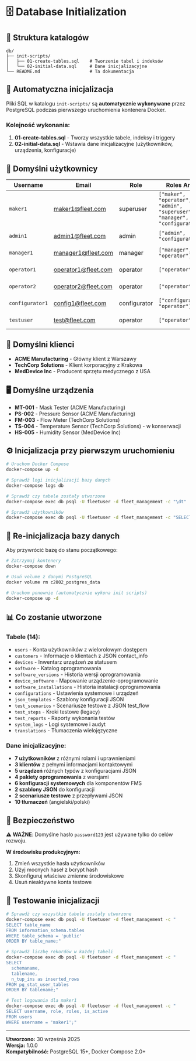 # 🗄️ Database Initialization

## 📁 Struktura katalogów

```
db/
├── init-scripts/
│   ├── 01-create-tables.sql    # Tworzenie tabel i indeksów  
│   └── 02-initial-data.sql     # Dane inicjalizacyjne
└── README.md                   # Ta dokumentacja
```

## 🚀 Automatyczna inicjalizacja

Pliki SQL w katalogu `init-scripts/` są **automatycznie wykonywane** przez PostgreSQL podczas pierwszego uruchomienia kontenera Docker.

### Kolejność wykonania:
1. **01-create-tables.sql** - Tworzy wszystkie tabele, indeksy i triggery
2. **02-initial-data.sql** - Wstawia dane inicjalizacyjne (użytkowników, urządzenia, konfiguracje)

## 👥 Domyślni użytkownicy

| Username | Email | Role | Roles Array | Password | Status |
|----------|-------|------|-------------|----------|---------|
| `maker1` | maker1@fleet.com | superuser | `["maker", "operator", "admin", "superuser", "manager", "configurator"]` | `password123` | ✅ Active |
| `admin1` | admin1@fleet.com | admin | `["admin", "configurator"]` | `password123` | ✅ Active |
| `manager1` | manager1@fleet.com | manager | `["manager", "operator"]` | `password123` | ✅ Active |
| `operator1` | operator1@fleet.com | operator | `["operator"]` | `password123` | ✅ Active |
| `operator2` | operator2@fleet.com | operator | `["operator"]` | `password123` | ✅ Active |
| `configurator1` | config1@fleet.com | configurator | `["configurator", "operator"]` | `password123` | ✅ Active |
| `testuser` | test@fleet.com | operator | `["operator"]` | `password123` | ❌ Inactive |

## 🏢 Domyślni klienci

- **ACME Manufacturing** - Główny klient z Warszawy
- **TechCorp Solutions** - Klient korporacyjny z Krakowa  
- **MedDevice Inc** - Producent sprzętu medycznego z USA

## 🖥️ Domyślne urządzenia

- **MT-001** - Mask Tester (ACME Manufacturing)
- **PS-002** - Pressure Sensor (ACME Manufacturing)
- **FM-003** - Flow Meter (TechCorp Solutions)
- **TS-004** - Temperature Sensor (TechCorp Solutions) - w konserwacji
- **HS-005** - Humidity Sensor (MedDevice Inc)

## ⚙️ Inicjalizacja przy pierwszym uruchomieniu

```bash
# Uruchom Docker Compose
docker-compose up -d

# Sprawdź logi inicjalizacji bazy danych
docker-compose logs db

# Sprawdź czy tabele zostały utworzone
docker-compose exec db psql -U fleetuser -d fleet_management -c "\dt"

# Sprawdź użytkowników
docker-compose exec db psql -U fleetuser -d fleet_management -c "SELECT username, role, is_active FROM users;"
```

## 🔄 Re-inicjalizacja bazy danych

Aby przywrócić bazę do stanu początkowego:

```bash
# Zatrzymaj kontenery
docker-compose down

# Usuń volume z danymi PostgreSQL
docker volume rm c2002_postgres_data

# Uruchom ponownie (automatycznie wykona init scripts)
docker-compose up -d
```

## 📊 Co zostanie utworzone

### Tabele (14):
- `users` - Konta użytkowników z wielorolowym dostępem
- `customers` - Informacje o klientach z JSON contact_info
- `devices` - Inwentarz urządzeń ze statusem
- `software` - Katalog oprogramowania
- `software_versions` - Historia wersji oprogramowania  
- `device_software` - Mapowanie urządzenie-oprogramowanie
- `software_installations` - Historia instalacji oprogramowania
- `configurations` - Ustawienia systemowe i urządzeń
- `json_templates` - Szablony konfiguracji JSON
- `test_scenarios` - Scenariusze testowe z JSON test_flow
- `test_steps` - Kroki testowe (legacy)
- `test_reports` - Raporty wykonania testów
- `system_logs` - Logi systemowe i audyt
- `translations` - Tłumaczenia wielojęzyczne

### Dane inicjalizacyjne:
- **7 użytkowników** z różnymi rolami i uprawnieniami
- **3 klientów** z pełnymi informacjami kontaktowymi
- **5 urządzeń** różnych typów z konfiguracjami JSON
- **4 pakiety oprogramowania** z wersjami
- **6 konfiguracji systemowych** dla komponentów FMS
- **2 szablony JSON** do konfiguracji
- **2 scenariusze testowe** z przepływami JSON
- **10 tłumaczeń** (angielski/polski)

## 🔐 Bezpieczeństwo

⚠️ **WAŻNE**: Domyślne hasło `password123` jest używane tylko do celów rozwoju. 

**W środowisku produkcyjnym:**
1. Zmień wszystkie hasła użytkowników
2. Użyj mocnych haseł z bcrypt hash
3. Skonfiguruj właściwe zmienne środowiskowe
4. Usuń nieaktywne konta testowe

## 🧪 Testowanie inicjalizacji

```bash
# Sprawdź czy wszystkie tabele zostały utworzone
docker-compose exec db psql -U fleetuser -d fleet_management -c "
SELECT table_name 
FROM information_schema.tables 
WHERE table_schema = 'public' 
ORDER BY table_name;"

# Sprawdź liczbę rekordów w każdej tabeli
docker-compose exec db psql -U fleetuser -d fleet_management -c "
SELECT 
  schemaname,
  tablename,
  n_tup_ins as inserted_rows
FROM pg_stat_user_tables 
ORDER BY tablename;"

# Test logowania dla maker1
docker-compose exec db psql -U fleetuser -d fleet_management -c "
SELECT username, role, roles, is_active 
FROM users 
WHERE username = 'maker1';"
```

---

**Utworzono:** 30 września 2025  
**Wersja:** 1.0.0  
**Kompatybilność:** PostgreSQL 15+, Docker Compose 2.0+
